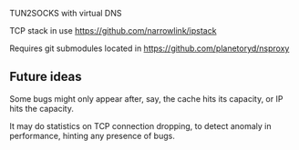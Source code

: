 
TUN2SOCKS with virtual DNS

TCP stack in use https://github.com/narrowlink/ipstack

Requires git submodules located in https://github.com/planetoryd/nsproxy 

## Future ideas

Some bugs might only appear after, say, the cache hits its capacity, or IP hits the capacity. 

It may do statistics on TCP connection dropping, to detect anomaly in performance, hinting any presence of bugs. 